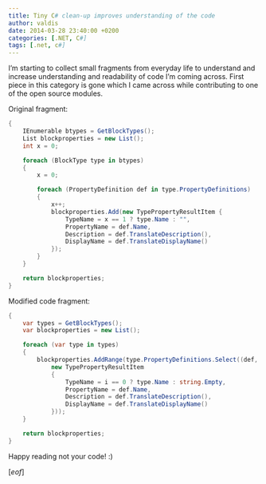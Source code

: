 ```yaml
---
title: Tiny C# clean-up improves understanding of the code
author: valdis
date: 2014-03-28 23:40:00 +0200
categories: [.NET, C#]
tags: [.net, c#]
---
```


I’m starting to collect small fragments from everyday life to understand and increase understanding and readability of code I’m coming across.
First piece in this category is gone which I came across while contributing to one of the open source modules.

Original fragment:

```csharp
{
    IEnumerable btypes = GetBlockTypes();
    List blockproperties = new List();
    int x = 0;

    foreach (BlockType type in btypes)
    {
        x = 0;

        foreach (PropertyDefinition def in type.PropertyDefinitions)
        {
            x++;
            blockproperties.Add(new TypePropertyResultItem {
                TypeName = x == 1 ? type.Name : "",
                PropertyName = def.Name,
                Description = def.TranslateDescription(),
                DisplayName = def.TranslateDisplayName()
            });
        }
    }

    return blockproperties;
}
```

Modified code fragment:

```csharp
{
    var types = GetBlockTypes();
    var blockproperties = new List();

    foreach (var type in types)
    {
        blockproperties.AddRange(type.PropertyDefinitions.Select((def, i) =>
            new TypePropertyResultItem
            {
                TypeName = i == 0 ? type.Name : string.Empty,
                PropertyName = def.Name,
                Description = def.TranslateDescription(),
                DisplayName = def.TranslateDisplayName()
            }));
    }

    return blockproperties;
}
```

Happy reading not your code! :)

[*eof*]
